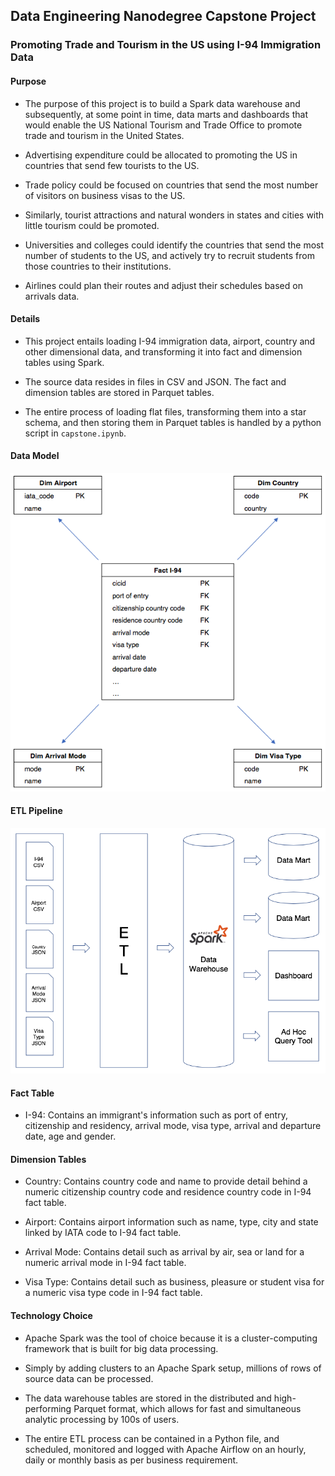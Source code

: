 ## Data Engineering Nanodegree Capstone Project
### Promoting Trade and Tourism in the US using I-94 Immigration Data

#### Purpose

- The purpose of this project is to build a Spark data warehouse and subsequently, at some point in time, data marts and dashboards that would enable the US National Tourism and Trade Office to promote trade and tourism in the United States.

- Advertising expenditure could be allocated to promoting the US in countries that send few tourists to the US.
    
- Trade policy could be focused on countries that send the most number of visitors on business visas to the US.

- Similarly, tourist attractions and natural wonders in states and cities with little tourism could be promoted.

- Universities and colleges could identify the countries that send the most number of students to the US, and actively try to recruit students from those countries to their institutions.
    
- Airlines could plan their routes and adjust their schedules based on arrivals data.

#### Details

- This project entails loading I-94 immigration data, airport, country and other dimensional data, and transforming it into fact and dimension tables using Spark.

- The source data resides in files in CSV and JSON. The fact and dimension tables are stored in Parquet tables.

- The entire process of loading flat files, transforming them into a star schema, and then storing them in Parquet tables is handled by a python script in `capstone.ipynb`.

#### Data Model

<img src='images/Data Model.png'>

#### ETL Pipeline

<img src='images/Pipeline.png'>

#### Fact Table

- I-94: Contains an immigrant's information such as port of entry, citizenship and residency, arrival mode, visa type, arrival and departure date, age and gender.

#### Dimension Tables

- Country: Contains country code and name to provide detail behind a numeric citizenship country code and residence country code in I-94 fact table.

- Airport: Contains airport information such as name, type, city and state linked by IATA code to I-94 fact table.

- Arrival Mode: Contains detail such as arrival by air, sea or land for a numeric arrival mode in I-94 fact table.

- Visa Type: Contains detail such as business, pleasure or student visa for a numeric visa type code in I-94 fact table.

#### Technology Choice

- Apache Spark was the tool of choice because it is a cluster-computing framework that is built for big data processing.

- Simply by adding clusters to an Apache Spark setup, millions of rows of source data can be processed.

- The data warehouse tables are stored in the distributed and high-performing Parquet format, which allows for fast and simultaneous analytic processing by 100s of users.

- The entire ETL process can be contained in a Python file, and scheduled, monitored and logged with Apache Airflow on an hourly, daily or monthly basis as per business requirement.